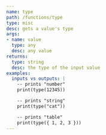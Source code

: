 ```yaml
---
name: type
path: /functions/type
type: misc
desc: gets a value's type
args:
- name: value
  type: any
  desc: any value
returns:
  type: string
  desc: the type of the input value
examples:
  inputs vs outputs: |
    -- prints "number"
    print(type(12345))

    -- prints "string"
    print(type("cat"))

    -- prints "table"
    print(type({ 1, 2, 3 }))
---
```


